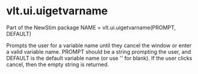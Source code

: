 # vlt.ui.uigetvarname

  Part of the NewStim package
  NAME = vlt.ui.uigetvarname(PROMPT, DEFAULT)
 
   Prompts the user for a variable name until they cancel the window or enter
   a valid variable name.  PROMPT should be a string prompting the user, and
   DEFAULT is the default variable name (or use '' for blank).  If the user
   clicks cancel, then the empty string is returned.
